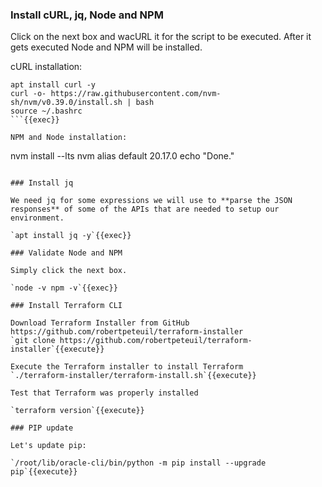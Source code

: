 ### Install cURL, jq, Node and NPM
Click on the next box and wacURL it for the script to be executed. After it gets executed Node and NPM will be installed.

cURL installation:

```
apt install curl -y
curl -o- https://raw.githubusercontent.com/nvm-sh/nvm/v0.39.0/install.sh | bash
source ~/.bashrc
```{{exec}}

NPM and Node installation:

```
nvm install --lts
nvm alias default 20.17.0
echo "Done."
```{{exec}}

### Install jq

We need jq for some expressions we will use to **parse the JSON responses** of some of the APIs that are needed to setup our environment.

`apt install jq -y`{{exec}}

### Validate Node and NPM

Simply click the next box.

`node -v npm -v`{{exec}}

### Install Terraform CLI

Download Terraform Installer from GitHub https://github.com/robertpeteuil/terraform-installer
`git clone https://github.com/robertpeteuil/terraform-installer`{{execute}}

Execute the Terraform installer to install Terraform
`./terraform-installer/terraform-install.sh`{{execute}}

Test that Terraform was properly installed

`terraform version`{{execute}}

### PIP update

Let's update pip:

`/root/lib/oracle-cli/bin/python -m pip install --upgrade pip`{{execute}}
